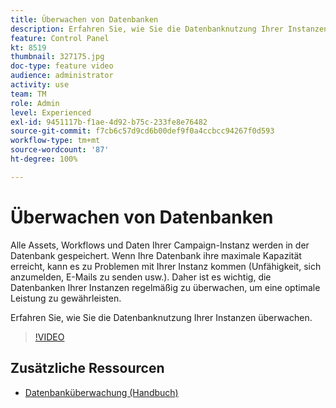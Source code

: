 ```yaml
---
title: Überwachen von Datenbanken
description: Erfahren Sie, wie Sie die Datenbanknutzung Ihrer Instanzen überwachen.
feature: Control Panel
kt: 8519
thumbnail: 327175.jpg
doc-type: feature video
audience: administrator
activity: use
team: TM
role: Admin
level: Experienced
exl-id: 9451117b-f1ae-4d92-b75c-233fe8e76482
source-git-commit: f7cb6c57d9cd6b00def9f0a4ccbcc94267f0d593
workflow-type: tm+mt
source-wordcount: '87'
ht-degree: 100%

---
```


# Überwachen von Datenbanken

Alle Assets, Workflows und Daten Ihrer Campaign-Instanz werden in der Datenbank gespeichert. Wenn Ihre Datenbank ihre maximale Kapazität erreicht, kann es zu Problemen mit Ihrer Instanz kommen (Unfähigkeit, sich anzumelden, E-Mails zu senden usw.). Daher ist es wichtig, die Datenbanken Ihrer Instanzen regelmäßig zu überwachen, um eine optimale Leistung zu gewährleisten.

Erfahren Sie, wie Sie die Datenbanknutzung Ihrer Instanzen überwachen.

>[!VIDEO](https://video.tv.adobe.com/v/327175?quality=12)

## Zusätzliche Ressourcen

* [Datenbanküberwachung (Handbuch)](https://experienceleague.adobe.com/docs/control-panel/using/performance-monitoring/database-monitoring.html?lang=de#performance-monitoring)

